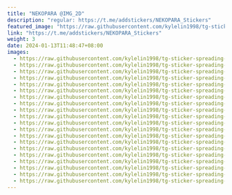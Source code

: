 ```yaml
---
title: "NEKOPARA @IMG_2D"
description: "regular: https://t.me/addstickers/NEKOPARA_Stickers"
featured_image: "https://raw.githubusercontent.com/kylelin1998/tg-sticker-spreading-worldwide-images/main/img/335f3885-b0a6-443d-b90d-d5e7e35f1bd7.jpg"
link: "https://t.me/addstickers/NEKOPARA_Stickers"
weight: 3
date: 2024-01-13T11:48:47+08:00
images:
  - https://raw.githubusercontent.com/kylelin1998/tg-sticker-spreading-worldwide-images/main/img/335f3885-b0a6-443d-b90d-d5e7e35f1bd7.jpg
  - https://raw.githubusercontent.com/kylelin1998/tg-sticker-spreading-worldwide-images/main/img/078a6dc2-2cfc-494c-9e4d-94beaac84754.jpg
  - https://raw.githubusercontent.com/kylelin1998/tg-sticker-spreading-worldwide-images/main/img/d40bfa94-359e-49ea-b62f-fe2cd16a744a.jpg
  - https://raw.githubusercontent.com/kylelin1998/tg-sticker-spreading-worldwide-images/main/img/88221994-a650-49f8-b57f-7985b1a18f95.jpg
  - https://raw.githubusercontent.com/kylelin1998/tg-sticker-spreading-worldwide-images/main/img/7f10d27c-4d43-4cec-98db-44bc1357bda3.jpg
  - https://raw.githubusercontent.com/kylelin1998/tg-sticker-spreading-worldwide-images/main/img/51f51cc5-e919-406f-85c5-f9752d181bde.jpg
  - https://raw.githubusercontent.com/kylelin1998/tg-sticker-spreading-worldwide-images/main/img/e8970c1c-1ed0-4ae4-b6eb-99c58e9d5c0f.jpg
  - https://raw.githubusercontent.com/kylelin1998/tg-sticker-spreading-worldwide-images/main/img/049c6022-31f6-4e39-8db6-e44ffd8d50f2.jpg
  - https://raw.githubusercontent.com/kylelin1998/tg-sticker-spreading-worldwide-images/main/img/0b154475-cda2-4d06-8814-09d6d24fb8d9.jpg
  - https://raw.githubusercontent.com/kylelin1998/tg-sticker-spreading-worldwide-images/main/img/60419318-b861-43e6-bea7-c92ce8473756.jpg
  - https://raw.githubusercontent.com/kylelin1998/tg-sticker-spreading-worldwide-images/main/img/69f0f5ff-d4bb-4100-8cc2-5a08c4c3dbc2.jpg
  - https://raw.githubusercontent.com/kylelin1998/tg-sticker-spreading-worldwide-images/main/img/3c9f4376-95aa-4e19-bb77-b51783846958.jpg
  - https://raw.githubusercontent.com/kylelin1998/tg-sticker-spreading-worldwide-images/main/img/468f30db-7d12-488a-9ced-b51a6941bd2b.jpg
  - https://raw.githubusercontent.com/kylelin1998/tg-sticker-spreading-worldwide-images/main/img/fcfd256b-d1c5-4a8f-ba92-b66e1da8ccca.jpg
  - https://raw.githubusercontent.com/kylelin1998/tg-sticker-spreading-worldwide-images/main/img/1706c3a5-99b0-44a7-b9c6-d7977d60b8b1.jpg
  - https://raw.githubusercontent.com/kylelin1998/tg-sticker-spreading-worldwide-images/main/img/b406a7dc-cfbc-49ce-9278-0be8733c7b43.jpg
  - https://raw.githubusercontent.com/kylelin1998/tg-sticker-spreading-worldwide-images/main/img/b71ab877-83f0-4fae-b8bf-9e4f6c997e28.jpg
  - https://raw.githubusercontent.com/kylelin1998/tg-sticker-spreading-worldwide-images/main/img/eba51bb6-ac26-45a4-b867-0730b813776c.jpg
  - https://raw.githubusercontent.com/kylelin1998/tg-sticker-spreading-worldwide-images/main/img/8452026f-8916-404a-9ca8-5d8750a0beca.jpg
  - https://raw.githubusercontent.com/kylelin1998/tg-sticker-spreading-worldwide-images/main/img/e93cdeee-5100-4b29-89f6-3706dce75fbe.jpg
---
```

